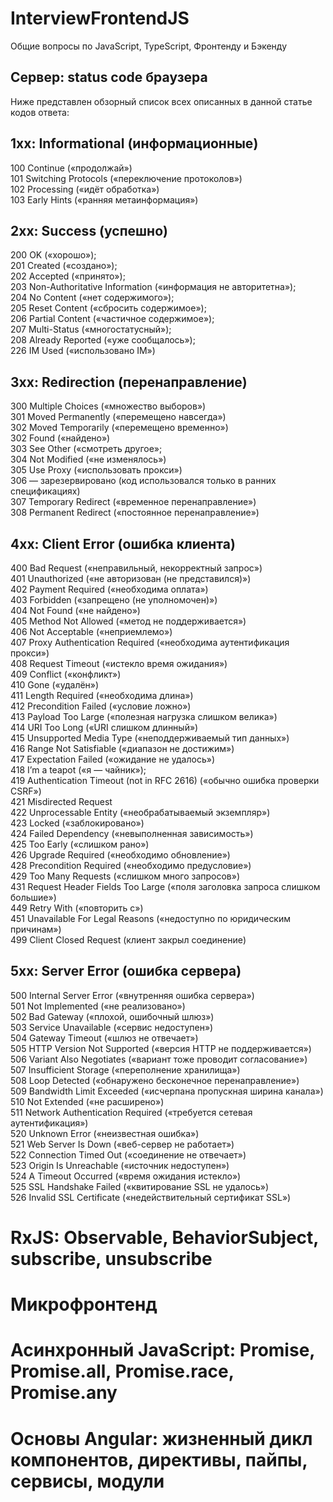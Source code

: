 # InterviewFrontendJS

Общие вопросы по JavaScript, TypeScript, Фронтенду и Бэкенду<br/>
## Сервер: status code браузера<br/>
Ниже представлен обзорный список всех описанных в данной статье кодов ответа:</br>

## 1xx: Informational (информационные)</br>
100 Continue («продолжай»)</br>
101 Switching Protocols («переключение протоколов»)</br>
102 Processing («идёт обработка»)</br>
103 Early Hints («ранняя метаинформация»)</br>

## 2xx: Success (успешно)</br>
200 OK («хорошо»);</br>
201 Created («создано»);</br>
202 Accepted («принято»);</br>
203 Non-Authoritative Information («информация не авторитетна»);</br>
204 No Content («нет содержимого»);</br>
205 Reset Content («сбросить содержимое»);</br>
206 Partial Content («частичное содержимое»);</br>
207 Multi-Status («многостатусный»);</br>
208 Already Reported («уже сообщалось»);</br>
226 IM Used («использовано IM»)</br>
## 3xx: Redirection (перенаправление)</br>
300 Multiple Choices («множество выборов»)</br>
301 Moved Permanently («перемещено навсегда»)</br>
302 Moved Temporarily («перемещено временно»)</br>
302 Found («найдено»)</br>
303 See Other («смотреть другое»;</br>
304 Not Modified («не изменялось»)</br>
305 Use Proxy («использовать прокси»)</br>
306 — зарезервировано (код использовался только в ранних спецификациях)</br>
307 Temporary Redirect («временное перенаправление»)</br>
308 Permanent Redirect («постоянное перенаправление»)</br>

## 4xx: Client Error (ошибка клиента)</br>
400 Bad Request («неправильный, некорректный запрос»)</br>
401 Unauthorized («не авторизован (не представился)»)</br>
402 Payment Required («необходима оплата»)</br>
403 Forbidden («запрещено (не уполномочен)»)</br>
404 Not Found («не найдено»)</br>
405 Method Not Allowed («метод не поддерживается»)</br>
406 Not Acceptable («неприемлемо»)</br>
407 Proxy Authentication Required («необходима аутентификация прокси»)</br>
408 Request Timeout («истекло время ожидания»)</br>
409 Conflict («конфликт»)</br>
410 Gone («удалён»)</br>
411 Length Required («необходима длина»)</br>
412 Precondition Failed («условие ложно»)</br>
413 Payload Too Large («полезная нагрузка слишком велика»)</br>
414 URI Too Long («URI слишком длинный»)</br>
415 Unsupported Media Type («неподдерживаемый тип данных»)</br>
416 Range Not Satisfiable («диапазон не достижим»)</br>
417 Expectation Failed («ожидание не удалось»)</br>
418 I’m a teapot («я — чайник»);</br>
419 Authentication Timeout (not in RFC 2616) («обычно ошибка проверки CSRF»)</br>
421 Misdirected Request</br>
422 Unprocessable Entity («необрабатываемый экземпляр»)</br>
423 Locked («заблокировано»)</br>
424 Failed Dependency («невыполненная зависимость»)</br>
425 Too Early («слишком рано»)</br>
426 Upgrade Required («необходимо обновление»)</br>
428 Precondition Required («необходимо предусловие»)</br>
429 Too Many Requests («слишком много запросов»)</br>
431 Request Header Fields Too Large («поля заголовка запроса слишком большие»)</br>
449 Retry With («повторить с»)</br>
451 Unavailable For Legal Reasons («недоступно по юридическим причинам»)</br>
499 Client Closed Request (клиент закрыл соединение)</br>
## 5xx: Server Error (ошибка сервера)</br>
500 Internal Server Error («внутренняя ошибка сервера»)</br>
501 Not Implemented («не реализовано»)</br>
502 Bad Gateway («плохой, ошибочный шлюз»)</br>
503 Service Unavailable («сервис недоступен»)</br>
504 Gateway Timeout («шлюз не отвечает»)</br>
505 HTTP Version Not Supported («версия HTTP не поддерживается»)</br>
506 Variant Also Negotiates («вариант тоже проводит согласование»)</br>
507 Insufficient Storage («переполнение хранилища»)</br>
508 Loop Detected («обнаружено бесконечное перенаправление»)</br>
509 Bandwidth Limit Exceeded («исчерпана пропускная ширина канала»)</br>
510 Not Extended («не расширено»)</br>
511 Network Authentication Required («требуется сетевая аутентификация»)</br>
520 Unknown Error («неизвестная ошибка»)</br>
521 Web Server Is Down («веб-сервер не работает»)</br>
522 Connection Timed Out («соединение не отвечает»)</br>
523 Origin Is Unreachable («источник недоступен»)</br>
524 A Timeout Occurred («время ожидания истекло»)</br>
525 SSL Handshake Failed («квитирование SSL не удалось»)</br>
526 Invalid SSL Certificate («недействительный сертификат SSL»)</br>


# RxJS: Observable, BehaviorSubject, subscribe, unsubscribe
# Микрофронтенд</br>
# Асинхронный JavaScript: Promise, Promise.all, Promise.race, Promise.any</br>
# Основы Angular: жизненный дикл компонентов, директивы, пайпы, сервисы, модули

